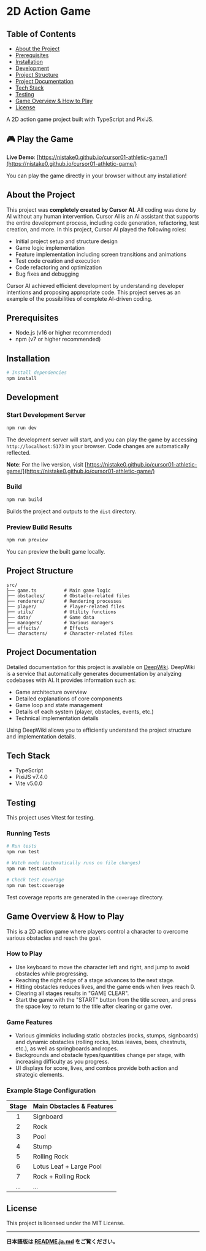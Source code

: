 # 2D Action Game

## Table of Contents
- [About the Project](#about-the-project)
- [Prerequisites](#prerequisites)
- [Installation](#installation)
- [Development](#development)
- [Project Structure](#project-structure)
- [Project Documentation](#project-documentation)
- [Tech Stack](#tech-stack)
- [Testing](#testing)
- [Game Overview & How to Play](#game-overview--how-to-play)
- [License](#license)

A 2D action game project built with TypeScript and PixiJS.

## 🎮 Play the Game

**Live Demo**: [https://nistake0.github.io/cursor01-athletic-game/](https://nistake0.github.io/cursor01-athletic-game/)

You can play the game directly in your browser without any installation!

## About the Project

This project was **completely created by Cursor AI**. All coding was done by AI without any human intervention. Cursor AI is an AI assistant that supports the entire development process, including code generation, refactoring, test creation, and more. In this project, Cursor AI played the following roles:

- Initial project setup and structure design
- Game logic implementation
- Feature implementation including screen transitions and animations
- Test code creation and execution
- Code refactoring and optimization
- Bug fixes and debugging

Cursor AI achieved efficient development by understanding developer intentions and proposing appropriate code. This project serves as an example of the possibilities of complete AI-driven coding.

## Prerequisites

- Node.js (v16 or higher recommended)
- npm (v7 or higher recommended)

## Installation

```sh
# Install dependencies
npm install
```

## Development

### Start Development Server

```sh
npm run dev
```

The development server will start, and you can play the game by accessing `http://localhost:5173` in your browser.
Code changes are automatically reflected.

**Note**: For the live version, visit [https://nistake0.github.io/cursor01-athletic-game/](https://nistake0.github.io/cursor01-athletic-game/)

### Build

```sh
npm run build
```

Builds the project and outputs to the `dist` directory.

### Preview Build Results

```sh
npm run preview
```

You can preview the built game locally.

## Project Structure

```
src/
├── game.ts          # Main game logic
├── obstacles/       # Obstacle-related files
├── renderers/       # Rendering processes
├── player/          # Player-related files
├── utils/           # Utility functions
├── data/            # Game data
├── managers/        # Various managers
├── effects/         # Effects
└── characters/      # Character-related files
```

## Project Documentation

Detailed documentation for this project is available on [DeepWiki](https://deepwiki.com/nistake0/cursor01-athletic-game). DeepWiki is a service that automatically generates documentation by analyzing codebases with AI. It provides information such as:

- Game architecture overview
- Detailed explanations of core components
- Game loop and state management
- Details of each system (player, obstacles, events, etc.)
- Technical implementation details

Using DeepWiki allows you to efficiently understand the project structure and implementation details.

## Tech Stack

- TypeScript
- PixiJS v7.4.0
- Vite v5.0.0

## Testing

This project uses Vitest for testing.

### Running Tests

```sh
# Run tests
npm run test

# Watch mode (automatically runs on file changes)
npm run test:watch

# Check test coverage
npm run test:coverage
```

Test coverage reports are generated in the `coverage` directory.

## Game Overview & How to Play

This is a 2D action game where players control a character to overcome various obstacles and reach the goal.

### How to Play
- Use keyboard to move the character left and right, and jump to avoid obstacles while progressing.
- Reaching the right edge of a stage advances to the next stage.
- Hitting obstacles reduces lives, and the game ends when lives reach 0.
- Clearing all stages results in "GAME CLEAR".
- Start the game with the "START" button from the title screen, and press the space key to return to the title after clearing or game over.

### Game Features
- Various gimmicks including static obstacles (rocks, stumps, signboards) and dynamic obstacles (rolling rocks, lotus leaves, bees, chestnuts, etc.), as well as springboards and ropes.
- Backgrounds and obstacle types/quantities change per stage, with increasing difficulty as you progress.
- UI displays for score, lives, and combos provide both action and strategic elements.

### Example Stage Configuration
| Stage | Main Obstacles & Features           |
|:-----:|:-----------------------------------|
| 1     | Signboard                          |
| 2     | Rock                               |
| 3     | Pool                               |
| 4     | Stump                              |
| 5     | Rolling Rock                       |
| 6     | Lotus Leaf + Large Pool           |
| 7     | Rock + Rolling Rock               |
| ...   | ...                                |

## License

This project is licensed under the MIT License.

---

**日本語版は [README.ja.md](README.ja.md) をご覧ください。**
